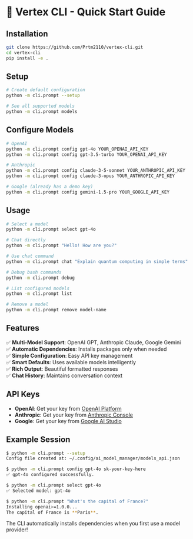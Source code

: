 # 🚀 Vertex CLI - Quick Start Guide

## Installation

```bash
git clone https://github.com/Prtm2110/vertex-cli.git
cd vertex-cli
pip install -e .
```

## Setup

```bash
# Create default configuration
python -m cli.prompt --setup

# See all supported models
python -m cli.prompt models
```

## Configure Models

```bash
# OpenAI
python -m cli.prompt config gpt-4o YOUR_OPENAI_API_KEY
python -m cli.prompt config gpt-3.5-turbo YOUR_OPENAI_API_KEY

# Anthropic
python -m cli.prompt config claude-3-5-sonnet YOUR_ANTHROPIC_API_KEY
python -m cli.prompt config claude-3-opus YOUR_ANTHROPIC_API_KEY

# Google (already has a demo key)
python -m cli.prompt config gemini-1.5-pro YOUR_GOOGLE_API_KEY
```

## Usage

```bash
# Select a model
python -m cli.prompt select gpt-4o

# Chat directly
python -m cli.prompt "Hello! How are you?"

# Use chat command
python -m cli.prompt chat "Explain quantum computing in simple terms"

# Debug bash commands
python -m cli.prompt debug

# List configured models
python -m cli.prompt list

# Remove a model
python -m cli.prompt remove model-name
```

## Features

✅ **Multi-Model Support**: OpenAI GPT, Anthropic Claude, Google Gemini  
✅ **Automatic Dependencies**: Installs packages only when needed  
✅ **Simple Configuration**: Easy API key management  
✅ **Smart Defaults**: Uses available models intelligently  
✅ **Rich Output**: Beautiful formatted responses  
✅ **Chat History**: Maintains conversation context  

## API Keys

- **OpenAI**: Get your key from [OpenAI Platform](https://platform.openai.com/api-keys)
- **Anthropic**: Get your key from [Anthropic Console](https://console.anthropic.com/)
- **Google**: Get your key from [Google AI Studio](https://aistudio.google.com/app/apikey)

## Example Session

```bash
$ python -m cli.prompt --setup
Config file created at: ~/.config/ai_model_manager/models_api.json

$ python -m cli.prompt config gpt-4o sk-your-key-here
✅ gpt-4o configured successfully.

$ python -m cli.prompt select gpt-4o
✅ Selected model: gpt-4o

$ python -m cli.prompt "What's the capital of France?"
Installing openai>=1.0.0...
The capital of France is **Paris**.
```

The CLI automatically installs dependencies when you first use a model provider!
